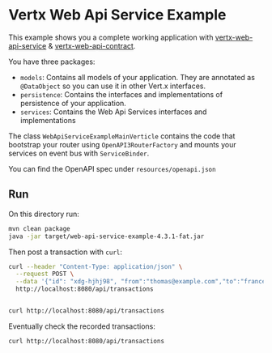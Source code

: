# Vertx Web Api Service Example

This example shows you a complete working application with [vertx-web-api-service](https://vertx.io/docs/vertx-web-api-service/java/) & [vertx-web-api-contract](https://vertx.io/docs/vertx-web-api-contract/java/).

You have three packages:

* `models`: Contains all models of your application. They are annotated as `@DataObject` so you can use it in other Vert.x interfaces.
* `persistence`: Contains the interfaces and implementations of persistence of your application.
* `services`: Contains the Web Api Services interfaces and implementations

The class `WebApiServiceExampleMainVerticle` contains the code that bootstrap your router using `OpenAPI3RouterFactory` and mounts your services on event bus with `ServiceBinder`.

You can find the OpenAPI spec under `resources/openapi.json`

## Run

On this directory run:

```bash
mvn clean package
java -jar target/web-api-service-example-4.3.1-fat.jar
```

Then post a transaction with `curl`:

```bash
curl --header "Content-Type: application/json" \
  --request POST \
  --data '{"id": "xdg-hjhj98", "from":"thomas@example.com","to":"francesco@example.com", "message": "items", "value": 45.67}' \
  http://localhost:8080/api/transactions


curl http://localhost:8080/api/transactions
```

Eventually check the recorded transactions:

```bash
curl http://localhost:8080/api/transactions
```
